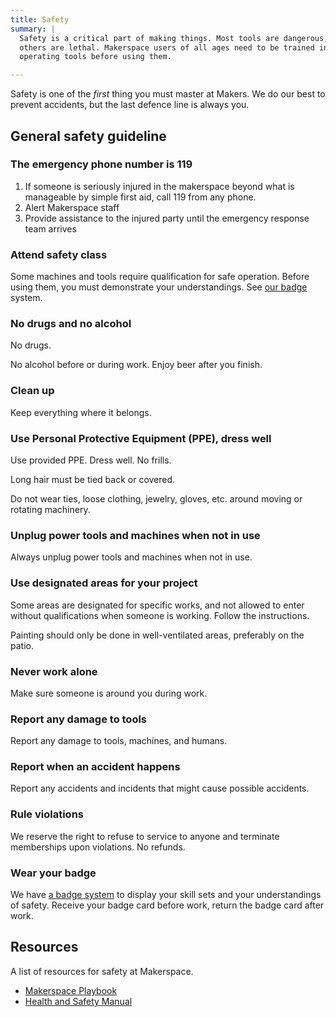 ```yaml
---
title: Safety
summary: |
  Safety is a critical part of making things. Most tools are dangerous, and
  others are lethal. Makerspace users of all ages need to be trained in safely
  operating tools before using them.

---
```


Safety is one of the _first_ thing you must master at Makers. We do our best
to prevent accidents, but the last defence line is always you.

## General safety guideline

### The emergency phone number is 119

1. If someone is seriously injured in the makerspace beyond what is manageable
   by simple first aid, call 119 from any phone.
1. Alert Makerspace staff
1. Provide assistance to the injured party until the emergency response team arrives

### Attend safety class

Some machines and tools require qualification for safe operation. Before using
them, you must demonstrate your understandings. See [our badge](../badges) system.

### No drugs and no alcohol

No drugs.

No alcohol before or during work. Enjoy beer after you finish.

### Clean up

Keep everything where it belongs.

### Use Personal Protective Equipment (PPE), dress well

Use provided PPE. Dress well. No frills.

Long hair must be tied back or covered.

Do not wear ties, loose clothing, jewelry, gloves, etc. around moving or rotating
machinery.

### Unplug power tools and machines when not in use

Always unplug power tools and machines when not in use.

### Use designated areas for your project

Some areas are designated for specific works, and not allowed to enter without
qualifications when someone is working. Follow the instructions.

Painting should only be done in well-ventilated areas, preferably on the
patio.

### Never work alone

Make sure someone is around you during work.

### Report any damage to tools

Report any damage to tools, machines, and humans.

### Report when an accident happens

Report any accidents and incidents that might cause possible accidents.

### Rule violations

We reserve the right to refuse to service to anyone and terminate memberships
upon violations. No refunds.

### Wear your badge

We have [a badge system](../badges) to display your skill sets and your
understandings of safety. Receive your badge card before work, return the
badge card after work.

## Resources

A list of resources for safety at Makerspace.

- [Makerspace Playbook](https://makered.org/wp-content/uploads/2014/09/Makerspace-Playbook-Feb-2013.pdf)
- [Health and Safety
  Manual](https://www.ce.washington.edu/sites/cee/files/pdfs/mycoe/ops/Health%20and%20Safety%20Manual_2015.pdf)
